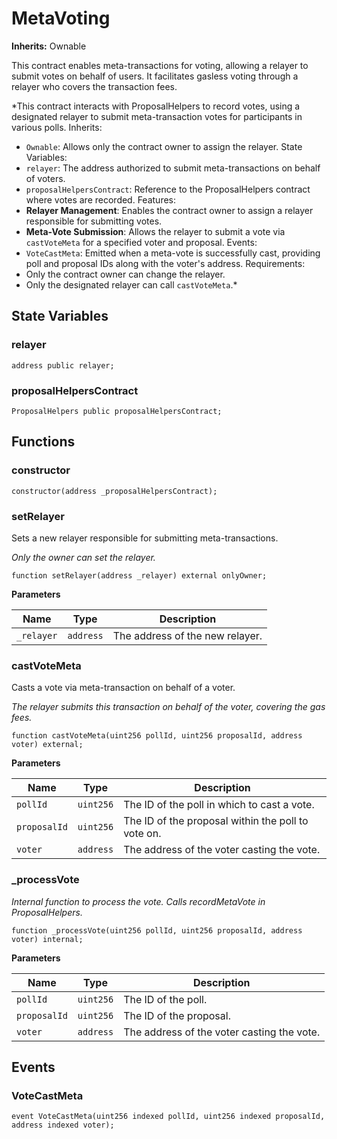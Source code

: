 # MetaVoting
**Inherits:**
Ownable

This contract enables meta-transactions for voting, allowing a relayer to submit votes on behalf
of users. It facilitates gasless voting through a relayer who covers the transaction fees.

*This contract interacts with ProposalHelpers to record votes, using a designated relayer to submit
meta-transaction votes for participants in various polls.
Inherits:
- `Ownable`: Allows only the contract owner to assign the relayer.
State Variables:
- `relayer`: The address authorized to submit meta-transactions on behalf of voters.
- `proposalHelpersContract`: Reference to the ProposalHelpers contract where votes are recorded.
Features:
- **Relayer Management**: Enables the contract owner to assign a relayer responsible for submitting votes.
- **Meta-Vote Submission**: Allows the relayer to submit a vote via `castVoteMeta` for a specified voter and proposal.
Events:
- `VoteCastMeta`: Emitted when a meta-vote is successfully cast, providing poll and proposal IDs along with the voter's address.
Requirements:
- Only the contract owner can change the relayer.
- Only the designated relayer can call `castVoteMeta`.*


## State Variables
### relayer

```solidity
address public relayer;
```


### proposalHelpersContract

```solidity
ProposalHelpers public proposalHelpersContract;
```


## Functions
### constructor


```solidity
constructor(address _proposalHelpersContract);
```

### setRelayer

Sets a new relayer responsible for submitting meta-transactions.

*Only the owner can set the relayer.*


```solidity
function setRelayer(address _relayer) external onlyOwner;
```
**Parameters**

|Name|Type|Description|
|----|----|-----------|
|`_relayer`|`address`|The address of the new relayer.|


### castVoteMeta

Casts a vote via meta-transaction on behalf of a voter.

*The relayer submits this transaction on behalf of the voter, covering the gas fees.*


```solidity
function castVoteMeta(uint256 pollId, uint256 proposalId, address voter) external;
```
**Parameters**

|Name|Type|Description|
|----|----|-----------|
|`pollId`|`uint256`|The ID of the poll in which to cast a vote.|
|`proposalId`|`uint256`|The ID of the proposal within the poll to vote on.|
|`voter`|`address`|The address of the voter casting the vote.|


### _processVote

*Internal function to process the vote. Calls recordMetaVote in ProposalHelpers.*


```solidity
function _processVote(uint256 pollId, uint256 proposalId, address voter) internal;
```
**Parameters**

|Name|Type|Description|
|----|----|-----------|
|`pollId`|`uint256`|The ID of the poll.|
|`proposalId`|`uint256`|The ID of the proposal.|
|`voter`|`address`|The address of the voter casting the vote.|


## Events
### VoteCastMeta

```solidity
event VoteCastMeta(uint256 indexed pollId, uint256 indexed proposalId, address indexed voter);
```


